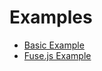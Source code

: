 # Examples

- [Basic Example](https://luka1199.github.io/Leaflet.AnimatedSearchbox/examples/example1.html)
- [Fuse.js Example](https://luka1199.github.io/Leaflet.AnimatedSearchbox/examples/example_fuse_.html)